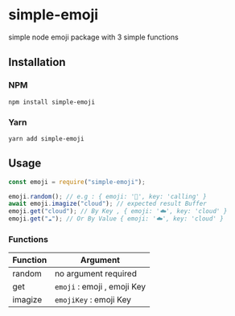 # simple-emoji

simple node emoji package with 3 simple functions

## Installation

### NPM

```
npm install simple-emoji
```

### Yarn

```
yarn add simple-emoji
```

## Usage

```js
const emoji = require("simple-emoji");

emoji.random(); // e.g : { emoji: '📲', key: 'calling' }
await emoji.imagize("cloud"); // expected result Buffer
emoji.get("cloud"); // By Key , { emoji: '☁️', key: 'cloud' }
emoji.get("☁️"); // Or By Value { emoji: '☁️', key: 'cloud' }
```

### Functions

| Function | Argument                    |
| -------- | --------------------------- |
| random   | no argument required        |
| get      | `emoji` : emoji , emoji Key |
| imagize  | `emojiKey` : emoji Key      |
